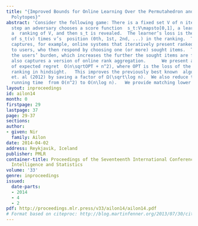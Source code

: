 ```yaml
---
title: "{Improved Bounds for Online Learning Over the Permutahedron and Other Ranking
  Polytopes}"
abstract: 'Consider the following game: There is a fixed set V of n items.  At each
  step an adversary chooses a score function  s_t:V\mapsto[0,1], a learner outputs
  a  ranking of V, and then s_t is revealed.  The learner’s loss is the sum over v∈V,
  of s_t(v) times v’s  position (0th, 1st, 2nd, ...) in the ranking.  This problem
  captures, for example, online systems that iteratively present ranked lists of items
  to users, who then respond by choosing one (or more) sought items.  The loss measures
  the users’ burden, which increases the further the sought items are from the top.  It
  also captures a version of online rank aggregation.      We present an algorithm
  of expected regret  O(n\sqrtOPT + n^2), where OPT is the loss of the best (single)
  ranking in hindsight.   This improves the previously best known  algorithm of Suehiro
  et. al (2012) by saving a factor of Ω(\sqrt\log n).  We also reduce the per-step
  running time  from O(n^2) to O(n\log n).   We provide matching lower bounds.'
layout: inproceedings
id: ailon14
month: 0
firstpage: 29
lastpage: 37
page: 29-37
sections: 
author:
- given: Nir
  family: Ailon
date: 2014-04-02
address: Reykjavik, Iceland
publisher: PMLR
container-title: Proceedings of the Seventeenth International Conference on Artificial
  Intelligence and Statistics
volume: '33'
genre: inproceedings
issued:
  date-parts:
  - 2014
  - 4
  - 2
pdf: http://proceedings.mlr.press/v33/ailon14/ailon14.pdf
# Format based on citeproc: http://blog.martinfenner.org/2013/07/30/citeproc-yaml-for-bibliographies/
---
```


